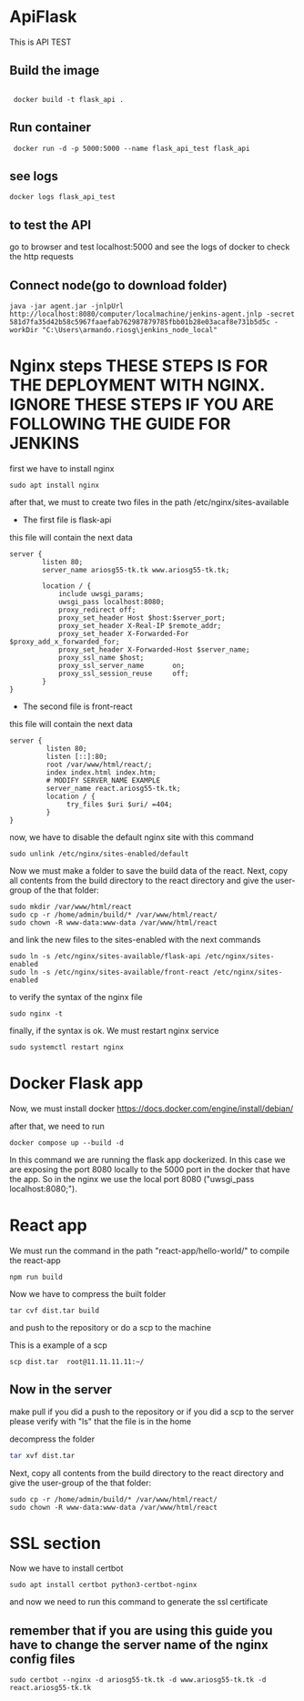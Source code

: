 # ApiFlask
 This is API TEST

## Build the image 

```

 docker build -t flask_api .

```
## Run container
```
 docker run -d -p 5000:5000 --name flask_api_test flask_api
```
## see logs

```
docker logs flask_api_test
```


## to test the API

go to browser and test localhost:5000 and see the logs of docker to check the http requests

## Connect node(go to download folder)

```
java -jar agent.jar -jnlpUrl http://localhost:8080/computer/localmachine/jenkins-agent.jnlp -secret 581d7fa35d42b58c5967faaefab762987879785fbb01b28e03acaf8e731b5d5c -workDir "C:\Users\armando.riosg\jenkins_node_local"
```

# Nginx steps THESE STEPS IS FOR THE DEPLOYMENT WITH NGINX. IGNORE THESE STEPS IF YOU ARE FOLLOWING THE GUIDE FOR JENKINS
first we have to install nginx
```
sudo apt install nginx
```

after that, we must to create two files in the path /etc/nginx/sites-available


- The first file is flask-api


this file will contain the next data

```
server {
        listen 80;
        server_name ariosg55-tk.tk www.ariosg55-tk.tk;

        location / {
            include uwsgi_params;
            uwsgi_pass localhost:8080;
            proxy_redirect off;
            proxy_set_header Host $host:$server_port;
            proxy_set_header X-Real-IP $remote_addr;
            proxy_set_header X-Forwarded-For $proxy_add_x_forwarded_for;
            proxy_set_header X-Forwarded-Host $server_name;
            proxy_ssl_name $host;
            proxy_ssl_server_name       on;
            proxy_ssl_session_reuse     off;
        }
}
```

- The second file is front-react


this file will contain the next data

```
server {
         listen 80;
         listen [::]:80;
         root /var/www/html/react/;
         index index.html index.htm;
         # MODIFY SERVER_NAME EXAMPLE
         server_name react.ariosg55-tk.tk;
         location / {
              try_files $uri $uri/ =404;
         }
}

```

now, we have to disable the default nginx site with this command 
```
sudo unlink /etc/nginx/sites-enabled/default
```
Now we must make a folder to save the build data of the react. Next, copy all contents from the build directory to the react directory and give the user-group of the that folder:
```
sudo mkdir /var/www/html/react
sudo cp -r /home/admin/build/* /var/www/html/react/
sudo chown -R www-data:www-data /var/www/html/react
```

and link the new files to the sites-enabled with the next commands
```
sudo ln -s /etc/nginx/sites-available/flask-api /etc/nginx/sites-enabled
sudo ln -s /etc/nginx/sites-available/front-react /etc/nginx/sites-enabled
```
to verify the syntax of the nginx file
```
sudo nginx -t
```

finally, if the syntax is ok. We must restart nginx service
```
sudo systemctl restart nginx
```

# Docker Flask app

Now, we must install docker https://docs.docker.com/engine/install/debian/


after that, we need to run 
```
docker compose up --build -d
```
In this command we are running the flask app dockerized. In this case we are exposing the port 8080 locally to the 5000 port in the docker that have the app. So in the nginx we use the local port 8080 ("uwsgi_pass localhost:8080;").

# React app
We must run the command in the path "react-app/hello-world/"  to compile the react-app
```
npm run build
```
Now we have to compress the built folder
```
tar cvf dist.tar build
```
and push to the repository or do a scp to the machine


This is a example of a scp
```
scp dist.tar  root@11.11.11.11:~/
```
## Now in the server
make pull if you did a push to the repository or if you did a scp to the server please verify with "ls" that the file is in the home


decompress the folder
```bash
tar xvf dist.tar
```

Next, copy all contents from the build directory to the react directory and give the user-group of the that folder:
```
sudo cp -r /home/admin/build/* /var/www/html/react/
sudo chown -R www-data:www-data /var/www/html/react
```

# SSL section
Now we have to install certbot
```
sudo apt install certbot python3-certbot-nginx
```
and now we need to run this command to generate the ssl certificate
## remember that if you are using this guide you have to change the server name of the nginx config files
```
sudo certbot --nginx -d ariosg55-tk.tk -d www.ariosg55-tk.tk -d react.ariosg55-tk.tk
```

